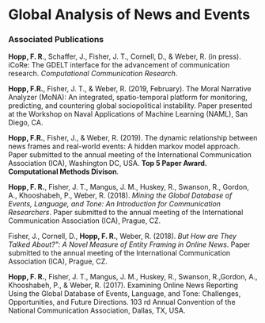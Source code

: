 # Global Analysis of News and Events

### Associated Publications

**Hopp, F. R**., Schaffer, J., Fisher, J. T., Cornell, D., & Weber, R. (in press). iCoRe: The GDELT interface for the advancement of communication research. _Computational Communication Research_.

**Hopp, F.R.**, Fisher, J. T., & Weber, R. (2019, February). The Moral Narrative Analyzer (MoNA): An integrated, spatio-temporal platform for monitoring, predicting, and countering global sociopolitical instability. Paper presented at the Workshop on Naval Applications of Machine Learning (NAML), San Diego, CA.

**Hopp, F.R.**, Fisher, J., & Weber, R. (2019). The dynamic relationship between news frames and real-world events: A hidden markov model approach. Paper submitted to the annual meeting of the International Communication Association (ICA), Washington DC, USA. **Top 5 Paper Award. Computational Methods Divison**.

**Hopp, F. R.**, Fisher, J. T., Mangus, J. M., Huskey, R., Swanson, R., Gordon, A., Khooshabeh, P., Weber, R. (2018). _Mining the Global Database of Events, Language, and Tone: An Introduction for Communication Researchers_. Paper submitted to the annual meeting of the International Communication Association (ICA), Prague, CZ.

Fisher, J., Cornell, D., **Hopp, F. R.**, Weber, R. (2018). _But How are They Talked About?": A Novel Measure of Entity Framing in Online News_. Paper submitted to the annual meeting of the International Communication Association (ICA), Prague, CZ.

**Hopp, F. R.**, Fisher, J. T., Mangus, J. M., Huskey, R., Swanson, R.,Gordon, A., Khooshabeh, P., & Weber, R. (2017). Examining Online News Reporting Using the Global Database of Events, Language, and Tone: Challenges, Opportunities, and Future Directions. 103 rd Annual Convention of the National Communication Association, Dallas, TX, USA.

